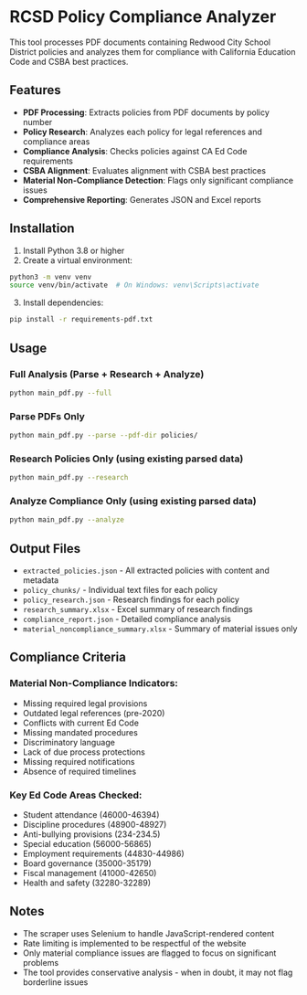 # RCSD Policy Compliance Analyzer

This tool processes PDF documents containing Redwood City School District policies and analyzes them for compliance with California Education Code and CSBA best practices.

## Features

- **PDF Processing**: Extracts policies from PDF documents by policy number
- **Policy Research**: Analyzes each policy for legal references and compliance areas
- **Compliance Analysis**: Checks policies against CA Ed Code requirements
- **CSBA Alignment**: Evaluates alignment with CSBA best practices
- **Material Non-Compliance Detection**: Flags only significant compliance issues
- **Comprehensive Reporting**: Generates JSON and Excel reports

## Installation

1. Install Python 3.8 or higher
2. Create a virtual environment:
```bash
python3 -m venv venv
source venv/bin/activate  # On Windows: venv\Scripts\activate
```
3. Install dependencies:
```bash
pip install -r requirements-pdf.txt
```

## Usage

### Full Analysis (Parse + Research + Analyze)
```bash
python main_pdf.py --full
```

### Parse PDFs Only
```bash
python main_pdf.py --parse --pdf-dir policies/
```

### Research Policies Only (using existing parsed data)
```bash
python main_pdf.py --research
```

### Analyze Compliance Only (using existing parsed data)
```bash
python main_pdf.py --analyze
```

## Output Files

- `extracted_policies.json` - All extracted policies with content and metadata
- `policy_chunks/` - Individual text files for each policy
- `policy_research.json` - Research findings for each policy
- `research_summary.xlsx` - Excel summary of research findings
- `compliance_report.json` - Detailed compliance analysis
- `material_noncompliance_summary.xlsx` - Summary of material issues only

## Compliance Criteria

### Material Non-Compliance Indicators:
- Missing required legal provisions
- Outdated legal references (pre-2020)
- Conflicts with current Ed Code
- Missing mandated procedures
- Discriminatory language
- Lack of due process protections
- Missing required notifications
- Absence of required timelines

### Key Ed Code Areas Checked:
- Student attendance (46000-46394)
- Discipline procedures (48900-48927)
- Anti-bullying provisions (234-234.5)
- Special education (56000-56865)
- Employment requirements (44830-44986)
- Board governance (35000-35179)
- Fiscal management (41000-42650)
- Health and safety (32280-32289)

## Notes

- The scraper uses Selenium to handle JavaScript-rendered content
- Rate limiting is implemented to be respectful of the website
- Only material compliance issues are flagged to focus on significant problems
- The tool provides conservative analysis - when in doubt, it may not flag borderline issues